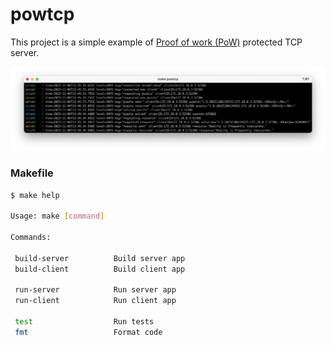 # powtcp

This project is a simple example of [Proof of work (PoW)](https://en.wikipedia.org/wiki/Proof_of_work) protected TCP server.

<p align="center"> 
  <img src="assets/demo.png">
</p>

### Makefile

```bash
$ make help

Usage: make [command]

Commands:

 build-server          Build server app
 build-client          Build client app

 run-server            Run server app
 run-client            Run client app

 test                  Run tests
 fmt                   Format code
```
